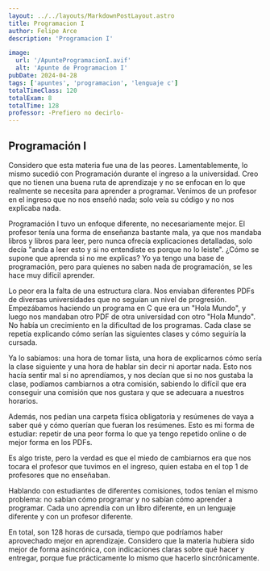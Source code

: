 ```yaml
---
layout: ../../layouts/MarkdownPostLayout.astro
title: Programacion I
author: Felipe Arce
description: 'Programacion I'

image:
  url: '/ApunteProgramacionI.avif'
  alt: 'Apunte de Programacion I'
pubDate: 2024-04-28
tags: ['apuntes', 'programacion', 'lenguaje c']
totalTimeClass: 120
totalExam: 8
totalTime: 128
professor: -Prefiero no decirlo-
---
```


## Programación I

Considero que esta materia fue una de las peores. Lamentablemente, lo mismo sucedió con Programación durante el ingreso a la universidad. Creo que no tienen una buena ruta de aprendizaje y no se enfocan en lo que realmente se necesita para aprender a programar. Venimos de un profesor en el ingreso que no nos enseñó nada; solo veía su código y no nos explicaba nada.

Programación I tuvo un enfoque diferente, no necesariamente mejor. El profesor tenía una forma de enseñanza bastante mala, ya que nos mandaba libros y libros para leer, pero nunca ofrecía explicaciones detalladas, solo decía "anda a leer esto y si no entendiste es porque no lo leiste". ¿Cómo se supone que aprenda si no me explicas? Yo ya tengo una base de programación, pero para quienes no saben nada de programación, se les hace muy difícil aprender.

Lo peor era la falta de una estructura clara. Nos enviaban diferentes PDFs de diversas universidades que no seguían un nivel de progresión. Empezábamos haciendo un programa en C que era un "Hola Mundo", y luego nos mandaban otro PDF de otra universidad con otro "Hola Mundo". No había un crecimiento en la dificultad de los programas. Cada clase se repetía explicando cómo serían las siguientes clases y cómo seguiría la cursada. 

Ya lo sabíamos: una hora de tomar lista, una hora de explicarnos cómo sería la clase siguiente y una hora de hablar sin decir ni aportar nada. Esto nos hacía sentir mal si no aprendíamos, y nos decían que si no nos gustaba la clase, podíamos cambiarnos a otra comisión, sabiendo lo difícil que era conseguir una comisión que nos gustara y que se adecuara a nuestros horarios.

Además, nos pedían una carpeta física obligatoria y resúmenes de vaya a saber qué y cómo querían que fueran los resúmenes. Esto es mi forma de estudiar: repetir de una peor forma lo que ya tengo repetido online o de mejor forma en los PDFs.

Es algo triste, pero la verdad es que el miedo de cambiarnos era que nos tocara el profesor que tuvimos en el ingreso, quien estaba en el top 1 de profesores que no enseñaban.

Hablando con estudiantes de diferentes comisiones, todos tenían el mismo problema: no sabían cómo programar y no sabían cómo aprender a programar. Cada uno aprendía con un libro diferente, en un lenguaje diferente y con un profesor diferente.

En total, son 128 horas de cursada, tiempo que podríamos haber aprovechado mejor en aprendizaje. Considero que la materia hubiera sido mejor de forma asincrónica, con indicaciones claras sobre qué hacer y entregar, porque fue prácticamente lo mismo que hacerlo sincrónicamente. 